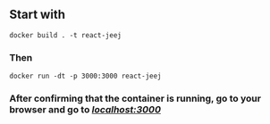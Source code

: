## Start with
`docker build . -t react-jeej`

### Then
`docker run -dt -p 3000:3000 react-jeej`

### After confirming that the container is running, go to your browser and go to ***[localhost:3000](http://localhost:3000)***